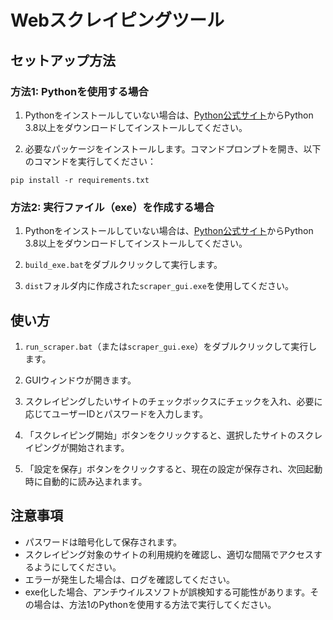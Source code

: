 # Webスクレイピングツール

## セットアップ方法

### 方法1: Pythonを使用する場合

1. Pythonをインストールしていない場合は、[Python公式サイト](https://www.python.org/downloads/)からPython 3.8以上をダウンロードしてインストールしてください。

2. 必要なパッケージをインストールします。コマンドプロンプトを開き、以下のコマンドを実行してください：
```
pip install -r requirements.txt
```

### 方法2: 実行ファイル（exe）を作成する場合

1. Pythonをインストールしていない場合は、[Python公式サイト](https://www.python.org/downloads/)からPython 3.8以上をダウンロードしてインストールしてください。

2. `build_exe.bat`をダブルクリックして実行します。

3. `dist`フォルダ内に作成された`scraper_gui.exe`を使用してください。

## 使い方

1. `run_scraper.bat`（または`scraper_gui.exe`）をダブルクリックして実行します。

2. GUIウィンドウが開きます。

3. スクレイピングしたいサイトのチェックボックスにチェックを入れ、必要に応じてユーザーIDとパスワードを入力します。

4. 「スクレイピング開始」ボタンをクリックすると、選択したサイトのスクレイピングが開始されます。

5. 「設定を保存」ボタンをクリックすると、現在の設定が保存され、次回起動時に自動的に読み込まれます。

## 注意事項

- パスワードは暗号化して保存されます。
- スクレイピング対象のサイトの利用規約を確認し、適切な間隔でアクセスするようにしてください。
- エラーが発生した場合は、ログを確認してください。
- exe化した場合、アンチウイルスソフトが誤検知する可能性があります。その場合は、方法1のPythonを使用する方法で実行してください。 